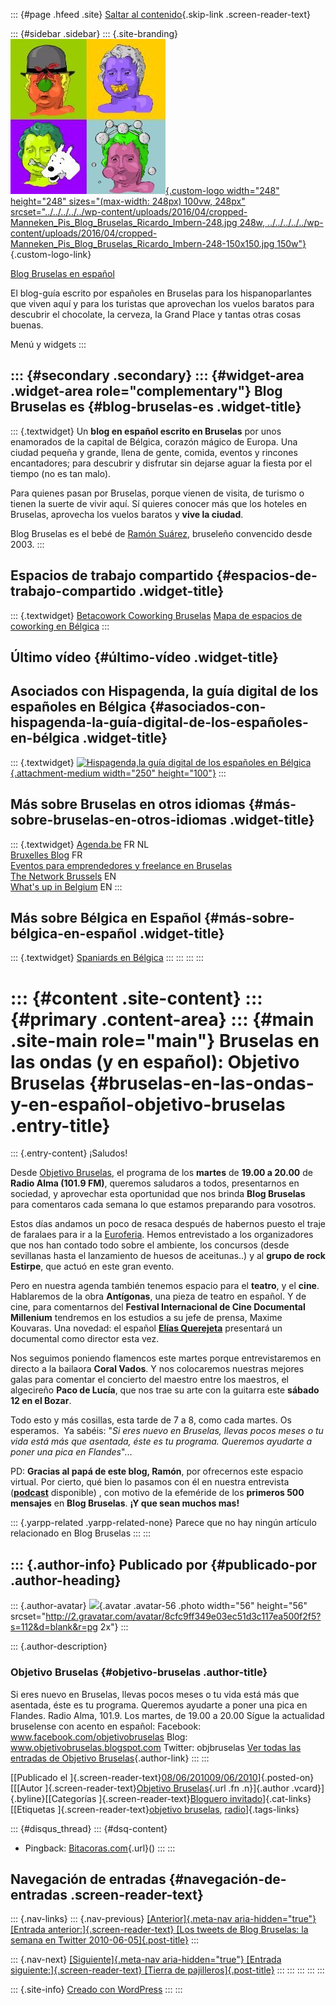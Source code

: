 ::: {#page .hfeed .site}
[Saltar al
contenido](../../../../../index.html?p=2181#content){.skip-link
.screen-reader-text}

::: {#sidebar .sidebar}
::: {.site-branding}
[![](../../../../../wp-content/uploads/2016/04/cropped-Manneken_Pis_Blog_Bruselas_Ricardo_Imbern-248.jpg){.custom-logo
width="248" height="248" sizes="(max-width: 248px) 100vw, 248px"
srcset="../../../../../wp-content/uploads/2016/04/cropped-Manneken_Pis_Blog_Bruselas_Ricardo_Imbern-248.jpg 248w, ../../../../../wp-content/uploads/2016/04/cropped-Manneken_Pis_Blog_Bruselas_Ricardo_Imbern-248-150x150.jpg 150w"}](../../../../../index.html){.custom-logo-link}

[Blog Bruselas en español](../../../../../index.html)

El blog-guía escrito por españoles en Bruselas para los hispanoparlantes
que viven aquí y para los turistas que aprovechan los vuelos baratos
para descubrir el chocolate, la cerveza, la Grand Place y tantas otras
cosas buenas.

Menú y widgets
:::

::: {#secondary .secondary}
::: {#widget-area .widget-area role="complementary"}
Blog Bruselas es {#blog-bruselas-es .widget-title}
----------------

::: {.textwidget}
Un **blog en español escrito en Bruselas** por unos enamorados de la
capital de Bélgica, corazón mágico de Europa. Una ciudad pequeña y
grande, llena de gente, comida, eventos y rincones encantadores; para
descubrir y disfrutar sin dejarse aguar la fiesta por el tiempo (no es
tan malo).

Para quienes pasan por Bruselas, porque vienen de visita, de turismo o
tienen la suerte de vivir aquí. Sí quieres conocer más que los hoteles
en Bruselas, aprovecha los vuelos baratos y **vive la ciudad**.

Blog Bruselas es el bebé de [Ramón Suárez](http://www.ramonsuarez.com),
bruseleño convencido desde 2003.
:::

Espacios de trabajo compartido {#espacios-de-trabajo-compartido .widget-title}
------------------------------

::: {.textwidget}
[Betacowork Coworking Bruselas](http://www.betacowork.com) [Mapa de
espacios de coworking en Bélgica](http://coworkingbelgium.com)
:::

Último vídeo {#último-vídeo .widget-title}
------------

Asociados con Hispagenda, la guía digital de los españoles en Bélgica {#asociados-con-hispagenda-la-guía-digital-de-los-españoles-en-bélgica .widget-title}
---------------------------------------------------------------------

::: {.textwidget}
[![Hispagenda,la guía digital de los españoles en
Bélgica](../../../../../wp-content/uploads/2010/04/Hispagenda-250px.gif "Hispagenda, la guía digital de los españoles en Bélgica"){.attachment-medium
width="250" height="100"}](http://www.hispagenda.com)
:::

Más sobre Bruselas en otros idiomas {#más-sobre-bruselas-en-otros-idiomas .widget-title}
-----------------------------------

::: {.textwidget}
[Agenda.be](http://www.agenda.be) FR NL\
[Bruxelles Blog](http://www.bxlblog.be/) FR\
[Eventos para emprendedores y freelance en
Bruselas](http://www.betacowork.com/events/)\
[The Network
Brussels](http://groups.yahoo.com/group/TheNetworkBrussels/) EN\
[What\'s up in Belgium](http://www.whatsupin.be/) EN
:::

Más sobre Bélgica en Español {#más-sobre-bélgica-en-español .widget-title}
----------------------------

::: {.textwidget}
[Spaniards en Bélgica](http://www.spaniards.es/paises/belgica)
:::
:::
:::
:::

::: {#content .site-content}
::: {#primary .content-area}
::: {#main .site-main role="main"}
Bruselas en las ondas (y en español): Objetivo Bruselas {#bruselas-en-las-ondas-y-en-español-objetivo-bruselas .entry-title}
=======================================================

::: {.entry-content}
¡Saludos!

Desde [Objetivo
Bruselas](http://www.objetivobruselas.blogspot.com "Blog Objetivo Bruselas"),
el programa de los **martes** de **19.00 a 20.00** de **Radio Alma
(101.9 FM)**, queremos saludaros a todos, presentarnos en sociedad, y
aprovechar esta oportunidad que nos brinda **Blog Bruselas** para
comentaros cada semana lo que estamos preparando para vosotros.

Estos días andamos un poco de resaca después de habernos puesto el traje
de faralaes para ir a la
[Euroferia](http://www.euroferia.net "web de la Euroferia"). Hemos
entrevistado a los organizadores que nos han contado todo sobre el
ambiente, los concursos (desde sevillanas hasta el lanzamiento de huesos
de aceitunas..) y al **grupo de rock Estirpe**, que actuó en este gran
evento.

Pero en nuestra agenda también tenemos espacio para el **teatro**, y el
**cine**. Hablaremos de la obra **Antígonas**, una pieza de teatro en
español. Y de cine, para comentarnos del **Festival Internacional de
Cine Documental Millenium** tendremos en los estudios a su jefe de
prensa, Maxime Kouvaras. Una novedad: el español **[Elías
Querejeta](http://www.blogbruselas.com/2010/06/el-festival-millenium-proyectara-la-primera-pelicula-de-elias-querejeta-como-director.html "Elías Querejeta en Bruselas")**
presentará un documental como director esta vez.

Nos seguimos poniendo flamencos este martes porque entrevistaremos en
directo a la bailaora **Coral Vados**. Y nos colocaremos nuestras
mejores galas para comentar el concierto del maestro entre los maestros,
el algecireño **Paco de Lucía**, que nos trae su arte con la guitarra
este **sábado 12 en el Bozar**.

Todo esto y más cosillas, esta tarde de 7 a 8, como cada martes. Os
esperamos.  Ya sabéis: "*Si eres nuevo en Bruselas, llevas pocos meses o
tu vida está más que asentada, éste es tu programa. Queremos ayudarte a
poner una pica en Flandes*"...

PD: **Gracias al papá de este blog, Ramón**, por ofrecernos este espacio
virtual. Por cierto, qué bien lo pasamos con él en nuestra entrevista
(**[podcast](http://www.blogbruselas.com/2010/02/podcast-entrevista-a-ramon-suarez-en-objetivo-bruselas.html "¡Escucha la entrevista!")**
disponible) , con motivo de la efeméride de los **primeros 500
mensajes** en **Blog Bruselas**. **¡Y que sean muchos mas!**

::: {.yarpp-related .yarpp-related-none}
Parece que no hay ningún artículo relacionado en Blog Bruselas
:::
:::

::: {.author-info}
Publicado por {#publicado-por .author-heading}
-------------

::: {.author-avatar}
![](http://2.gravatar.com/avatar/8cfc9ff349e03ec51d3c117ea500f2f5?s=56&d=blank&r=pg){.avatar
.avatar-56 .photo width="56" height="56"
srcset="http://2.gravatar.com/avatar/8cfc9ff349e03ec51d3c117ea500f2f5?s=112&d=blank&r=pg 2x"}
:::

::: {.author-description}
### Objetivo Bruselas {#objetivo-bruselas .author-title}

Si eres nuevo en Bruselas, llevas pocos meses o tu vida está más que
asentada, éste es tu programa. Queremos ayudarte a poner una pica en
Flandes. Radio Alma, 101.9. Los martes, de 19.00 a 20.00 Sígue la
actualidad bruselense con acento en español: Facebook:
www.facebook.com/objetivobruselas Blog:
www.objetivobruselas.blogspot.com Twitter: objbruselas [Ver todas las
entradas de Objetivo
Bruselas](../../../../author/objetivo-bruselas/index.html){.author-link}
:::
:::

[[Publicado el
]{.screen-reader-text}[08/06/201009/06/2010](../../../../../index.html?p=2181)]{.posted-on}[[[Autor
]{.screen-reader-text}[Objetivo
Bruselas](../../../../author/objetivo-bruselas/index.html){.url .fn
.n}]{.author .vcard}]{.byline}[[Categorías
]{.screen-reader-text}[Bloguero
invitado](../../../../category/bloguero-invitado/index.html)]{.cat-links}[[Etiquetas
]{.screen-reader-text}[objetivo
bruselas](../../../../tag/objetivo-bruselas/index.html),
[radio](../../../../tag/radio/index.html)]{.tags-links}

::: {#disqus_thread}
::: {#dsq-content}
-   Pingback:
    [Bitacoras.com](http://bitacoras.com/anotaciones/bruselas-en-las-ondas-y-en-espanol-objetivo-bruselas/10184773){.url}()
:::
:::

Navegación de entradas {#navegación-de-entradas .screen-reader-text}
----------------------

::: {.nav-links}
::: {.nav-previous}
[[Anterior]{.meta-nav aria-hidden="true"} [Entrada
anterior:]{.screen-reader-text} [Los tweets de Blog Bruselas: la semana
en Twitter 2010-06-05]{.post-title}](../../../../../index.html?p=2165)
:::

::: {.nav-next}
[[Siguiente]{.meta-nav aria-hidden="true"} [Entrada
siguiente:]{.screen-reader-text} [Tierra de
pajilleros]{.post-title}](../../../../../index.html?p=2196)
:::
:::
:::
:::
:::

::: {.site-info}
[Creado con WordPress](https://es.wordpress.org/)
:::
:::
